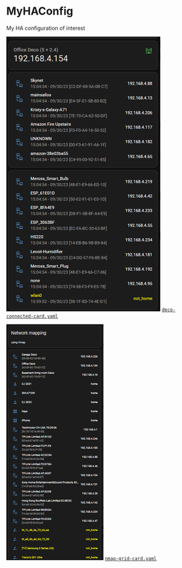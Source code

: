# MyHAConfig
My HA configuration of interest

![img](images/deco-connected-card.png)
[`deco-connected-card.yaml`](deco-connected-card.yaml)


![img](images/nmap-grid-card.png)
[`nmap-grid-card.yaml`](nmap-grid-card.yaml)


